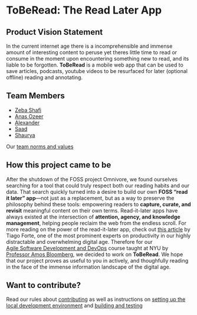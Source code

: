 # ToBeRead: The Read Later App

## Product Vision Statement

In the current internet age there is a incomprehensible and immense amount of interesting content to peruse yet theres little time to read or consume in the moment upon encountering something new to read, and its liable to be forgotten. **ToBeRead** is a mobile web app that can be used to save articles, podcasts, youtube videos to be resurfaced for later (optional offline) reading and annotating.

## Team Members

- [Zeba Shafi](https://github.com/Zeba-Shafi)
- [Anas Ozeer](https://github.com/anas-ozeer)
- [Alexander](https://github.com/EscoAl516)
- [Saad](https://github.com/one-loop)
- [Shaurya](https://github.com/shauryasr04)

Our [team norms and values](CONTRIBUTING.md#team-norms)

## How this project came to be

After the shutdown of the FOSS project Omnivore, we found ourselves searching for a tool that could truly respect both our reading habits and our data. That search quickly turned into a desire to build our own **FOSS “read it later” app**—not just as a replacement, but as a way to preserve the philosophy behind these tools: empowering readers to **capture, curate, and revisit** meaningful content on their own terms. Read-it-later apps have always existed at the intersection of **attention, agency, and knowledge management**, helping people reclaim the web from the endless scroll. For more reading on the power of the read-it-later app, check out [this article](https://medium.com/praxis-blog/the-secret-power-of-read-it-later-apps-6c75cc37ef42) by Tiago Forte, one of the most prominent experts on productivity in our highly distractable and overwhelming digital age.
Therefore for our  
[Agile Software Development and DevOps](https://knowledge.kitchen/content/courses/agile-development-and-devops/syllabus/) course taught at NYU by [Professor Amos Bloomberg](https://knowledge.kitchen/me/cv/), we decided to work on **ToBeRead**. We hope that our project proves as useful to you in actively, and thoughfully reading in the face of the immense information landscape of the digital age.

## Want to contribute?

 Read our rules about [contributing](CONTRIBUTING.md#contributing-rules) as well as instructions on [setting up the local development environment](CONTRIBUTING.md#instructions-for-setting-up-the-local-environment) and [building and testing](CONTRIBUTING.md#build-and-test-instructions)
